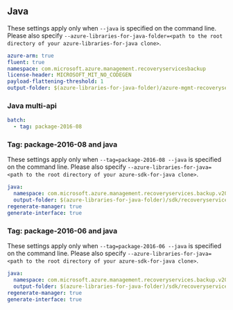 ## Java

These settings apply only when `--java` is specified on the command line.
Please also specify `--azure-libraries-for-java-folder=<path to the root directory of your azure-libraries-for-java clone>`.

``` yaml $(java)
azure-arm: true
fluent: true
namespace: com.microsoft.azure.management.recoveryservicesbackup
license-header: MICROSOFT_MIT_NO_CODEGEN
payload-flattening-threshold: 1
output-folder: $(azure-libraries-for-java-folder)/azure-mgmt-recoveryservicesbackup
```


### Java multi-api

``` yaml $(java) && $(multiapi)
batch:
  - tag: package-2016-08
```

### Tag: package-2016-08 and java

These settings apply only when `--tag=package-2016-08 --java` is specified on the command line.
Please also specify `--azure-libraries-for-java=<path to the root directory of your azure-sdk-for-java clone>`.

``` yaml $(tag) == 'package-2016-08' && $(java) && $(multiapi)
java:
  namespace: com.microsoft.azure.management.recoveryservices.backup.v2016_08_10
  output-folder: $(azure-libraries-for-java-folder)/sdk/recoveryservices.backup/mgmt-v2016_08_10
regenerate-manager: true
generate-interface: true
```

### Tag: package-2016-06 and java

These settings apply only when `--tag=package-2016-06 --java` is specified on the command line.
Please also specify `--azure-libraries-for-java=<path to the root directory of your azure-sdk-for-java clone>`.

``` yaml $(tag) == 'package-2016-06' && $(java) && $(multiapi)
java:
  namespace: com.microsoft.azure.management.recoveryservices.backup.v2016_06_01
  output-folder: $(azure-libraries-for-java-folder)/sdk/recoveryservices.backup/mgmt-v2016_06_01
regenerate-manager: true
generate-interface: true
```
